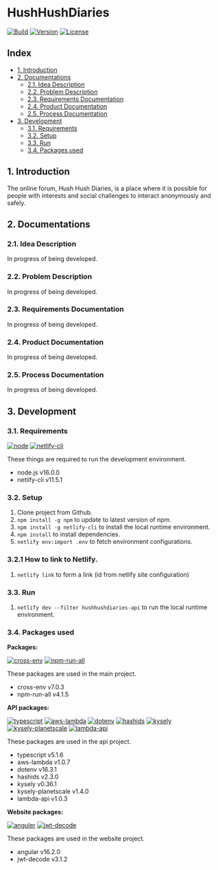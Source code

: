# HushHushDiaries

[![Build](https://img.shields.io/netlify/23e0f6c8-5e0b-4305-aa29-2360cb999b09?style=for-the-badge&logo=netlify&logoColor=#00C7B7)](https://hush-hush-diaries.netlify.app)
[![Version](https://img.shields.io/github/package-json/v/RaiinbowSolutions/HushHushDiaries?style=for-the-badge)](package.json)
[![License](https://img.shields.io/github/license/RaiinbowSolutions/HushHushDiaries?style=for-the-badge)](LICENSE)

## Index

- [1. Introduction](#1-introduction)
- [2. Documentations](#2-documentations)
    - [2.1. Idea Description](#21-idea-description)
    - [2.2. Problem Description](#22-problem-description)
    - [2.3. Requirements Documentation](#23-requirements-documentation)
    - [2.4. Product Documentation](#24-product-documentation)
    - [2.5. Process Documentation](#25-process-documentation)
- [3. Development](#3-development)
    - [3.1. Requirements](#31-requirements)
    - [3.2. Setup](#32-setup)
    - [3.3. Run](#33-run)
    - [3.4. Packages used](#34-packages-used)

## 1. Introduction

The online forum, Hush Hush Diaries, is a place where it is possible for people with interests and social challenges to interact anonymously and safely.

## 2. Documentations

### 2.1. Idea Description

In progress of being developed.

### 2.2. Problem Description

In progress of being developed.

### 2.3. Requirements Documentation

In progress of being developed.

### 2.4. Product Documentation

In progress of being developed.

### 2.5. Process Documentation

In progress of being developed.

## 3. Development

### 3.1. Requirements

[![node](https://img.shields.io/badge/node-%5E16.0.0-informational?style=flat-square)](https://nodejs.org/en/)
[![netlify-cli](https://img.shields.io/badge/netlify--cli-%5E11.5.1-informational?style=flat-square)](https://www.npmjs.com/package/netlify-cli)

These things are required to run the development environment.

- node.js v16.0.0
- netlify-cli v11.5.1

### 3.2. Setup

1. Clone project from Github.
2. `npm install -g npm` to update to latest version of npm.
3. `npm install -g netlify-cli` to install the local runtime environment.
4. `npm install` to install dependencies.
5. `netlify env:import .env` to fetch environment configurations.

### 3.2.1 How to link to Netlify.

1. `netlify link` to form a link (id from netlify site configuration)

### 3.3. Run

1. `netlify dev --filter hushhushdiaries-api` to run the local runtime environment.

### 3.4. Packages used

**Packages:**

[![cross-env](https://img.shields.io/badge/cross--env-%5E7.0.3-informational?style=flat-square)](https://www.npmjs.com/package/cross-env)
[![npm-run-all](https://img.shields.io/badge/npm--run--all-%5E4.1.5-informational?style=flat-square)](https://www.npmjs.com/package/npm-run-all)

These packages are used in the main project.

- cross-env v7.0.3
- npm-run-all v4.1.5

**API packages:**

[![typescript](https://img.shields.io/badge/typescript-%5E5.1.6-informational?style=flat-square)](https://www.npmjs.com/package/typescript)
[![aws-lambda](https://img.shields.io/badge/aws--lambda-%5E1.0.7-informational?style=flat-square)](https://www.npmjs.com/package/aws-lambda)
[![dotenv](https://img.shields.io/badge/dotenv-%5E16.3.1-informational?style=flat-square)](https://www.npmjs.com/package/dotenv)
[![hashids](https://img.shields.io/badge/hashids-%5E2.3.0-informational?style=flat-square)](https://www.npmjs.com/package/hashids)
[![kysely](https://img.shields.io/badge/kysely-%5E0.26.1-informational?style=flat-square)](https://www.npmjs.com/package/kysely)
[![kysely-planetscale](https://img.shields.io/badge/kysely--planetscale-%5E1.4.0-informational?style=flat-square)](https://www.npmjs.com/package/kysely-planetscale)
[![lambda-api](https://img.shields.io/badge/lambda--api-%5E1.0.3-informational?style=flat-square)](https://www.npmjs.com/package/lambda-api)

These packages are used in the api project.

- typescript v5.1.6
- aws-lambda v1.0.7
- dotenv v16.3.1
- hashids v2.3.0
- kysely v0.36.1
- kysely-planetscale v1.4.0
- lambda-api v1.0.3

**Website packages:**

[![anguler](https://img.shields.io/badge/angular-16.2.0-informational?style=flat-square)](https://www.npmjs.com/package/angular)
[![jwt-decode](https://img.shields.io/badge/jwt--decode-3.1.2-informational?style=flat-square)](https://www.npmjs.com/package/jwt-decode)

These packages are used in the website project.

- angular v16.2.0
- jwt-decode v3.1.2